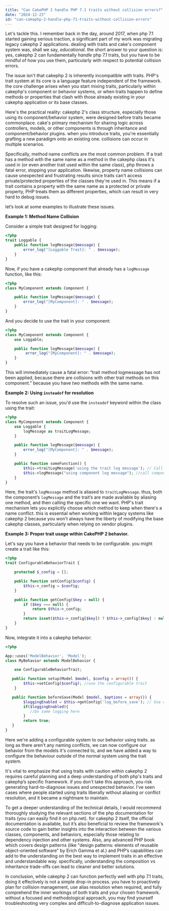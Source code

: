 ```yaml
---
title: "Can CakePHP 2 handle PHP 7.1 traits without collision errors?"
date: "2024-12-23"
id: "can-cakephp-2-handle-php-71-traits-without-collision-errors"
---
```


Let's tackle this. I remember back in the day, around 2017, when php 7.1 started gaining serious traction, a significant part of my work was migrating legacy cakephp 2 applications. dealing with traits and cake's component system was, shall we say, *educational*. the short answer to your question is: yes, cakephp 2 can fundamentally *handle* php 7.1 traits, but you have to be mindful of how you use them, particularly with respect to potential collision errors.

The issue isn't that cakephp 2 is inherently incompatible with traits. PHP's trait system at its core is a language feature independent of the framework. the core challenge arises when you start mixing traits, particularly within cakephp's component or behavior systems, or when traits happen to define methods or properties that clash with those already existing in your cakephp application or its base classes.

Here's the practical reality: cakephp 2's class structure, especially those using its component/behavior system, were designed before traits became commonplace. cake's primary mechanism for sharing logic across controllers, models, or other components is through inheritance and component/behavior plugins. when you introduce traits, you're essentially grafting a new paradigm onto an existing one. collisions can occur in multiple scenarios.

Specifically, method name conflicts are the most common problem. If a trait has a method with the same name as a method in the cakephp class it's used in (or even another trait used within the same class), php throws a fatal error, stopping your application. likewise, property name collisions can cause unexpected and frustrating results since traits can't access private/protected properties of the classes they're used in. This means if a trait contains a property with the same name as a protected or private property, PHP treats them as different properties, which can result in very hard to debug issues.

let’s look at some examples to illustrate these issues.

**Example 1: Method Name Collision**

Consider a simple trait designed for logging:

```php
<?php
trait Loggable {
    public function logMessage($message) {
        error_log("[Loggable Trait]: " . $message);
    }
}

```

Now, if you have a cakephp component that already has a `logMessage` function, like this:

```php
<?php
class MyComponent extends Component {

    public function logMessage($message) {
        error_log("[MyComponent]: " . $message);
    }
}
```

And you decide to use the trait in your component:

```php
<?php
class MyComponent extends Component {
    use Loggable;

    public function logMessage($message) {
         error_log("[MyComponent]: " . $message);
    }
}
```

This will immediately cause a fatal error: “trait method logmessage has not been applied, because there are collisions with other trait methods on this component.” because you have *two* methods with the same name.

**Example 2: Using `insteadof` for resolution**

To resolve such an issue, you'd use the `insteadof` keyword within the class using the trait:

```php
<?php
class MyComponent extends Component {
    use Loggable {
        logMessage as traitLogMessage;
    }

    public function logMessage($message) {
        error_log("[MyComponent]: " . $message);
    }

    public function someFunction() {
        $this->traitLogMessage('using the trait log message'); // Call trait log message.
        $this->logMessage("using component log message"); //call component log message
    }
}

```

Here, the trait's `logMessage` method is aliased to `traitLogMessage`. thus, both the component’s `logMessage` and the trait’s are made available by aliasing one method, and then calling the specific one we want. PHP's trait mechanism lets you explicitly choose which method to keep when there's a name conflict. this is essential when working within legacy systems like cakephp 2 because you won't always have the liberty of modifying the base cakephp classes, particularly when relying on vendor plugins.

**Example 3: Proper trait usage within CakePHP 2 behavior.**

Let's say you have a behavior that needs to be configurable. you might create a trait like this:

```php
<?php
trait ConfigurableBehaviorTrait {

    protected $_config = [];

    public function setConfig($config) {
        $this->_config = $config;
    }

    public function getConfig($key = null) {
        if ($key === null) {
            return $this->_config;
        }
        return isset($this->_config[$key]) ? $this->_config[$key] : null;
    }
}

```

Now, integrate it into a cakephp behavior:

```php
<?php

App::uses('ModelBehavior', 'Model');
class MyBehavior extends ModelBehavior {

    use ConfigurableBehaviorTrait;

   public function setup(Model $model, $config = array()) {
        $this->setConfig($config); //use the configurable trait
    }

   public function beforeSave(Model $model, $options = array()) {
        $loggingEnabled = $this->getConfig('log_before_save'); // Use configured values
        if($loggingEnabled){
           //Do some logging here
        }
        return true;
   }
}
```

Here we're adding a configurable system to our behavior using traits. as long as there aren't any naming conflicts, we can now configure our behavior from the models it's connected to, and we have added a way to configure the behaviour outside of the normal system using the trait system.

It's vital to emphasize that using traits with caution within cakephp 2 requires careful planning and a deep understanding of both php's traits and cakephp’s specific framework. if you don't take this approach, you risk generating hard-to-diagnose issues and unexpected behavior. I’ve seen cases where people started using traits liberally without aliasing or conflict resolution, and it became a nightmare to maintain.

To get a deeper understanding of the technical details, I would recommend thoroughly studying the relevant sections of the php documentation for traits (you can easily find it on php.net). for cakephp 2 itself, the official documentation is available, but it’s also beneficial to review the framework's source code to gain better insights into the interaction between the various classes, components, and behaviors, especially those relating to dependency injection and other systems. Also, any advanced PHP book which covers design patterns (like "design patterns: elements of reusable object-oriented software" by Erich Gamma et al.) and PHP’s capabilities can add to the understanding on the best way to implement traits in an effective and understandable way. specifically, understanding the composition vs inheritance trade-offs can lead to cleaner and better solutions.

In conclusion, while cakephp 2 can function perfectly well with php 7.1 traits, doing it effectively is not a simple drop-in process. you have to proactively plan for collision management, use alias resolution when required, and fully comprehend the inner workings of both traits and your chosen framework. without a focused and methodological approach, you may find yourself troubleshooting very complex and difficult-to-diagnose application issues.

